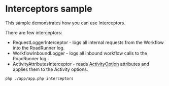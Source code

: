 # Interceptors sample

This sample demonstrates how you can use Interceptors.

There are few interceptors:
- RequestLoggerInterceptor - logs all internal requests from the Workflow into the RoadRunner log.
- WorkflowInboundLogger - logs all inbound workflow calls to the RoadRunner log.
- ActivityAttributesInterceptor - reads [ActivityOption](./Attribute/ActivityOption.php) attributes and applies them to the Activity options.

```bash
php ./app/app.php interceptors
```
